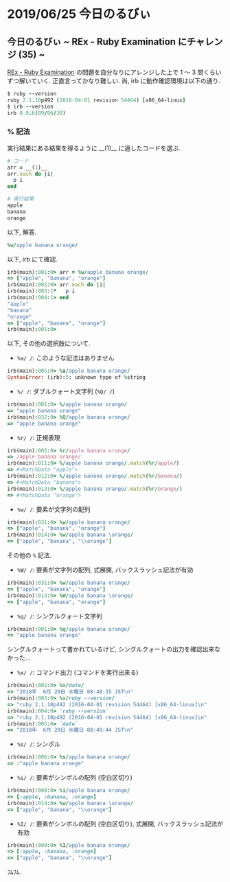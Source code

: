 # 2019/06/25 今日のるびぃ

## 今日のるびぃ ~ REx - Ruby Examination にチャレンジ (35) ~

[REx - Ruby Examination](https://rex.libertyfish.co.jp/) の問題を自分なりにアレンジした上で 1 〜 3 問くらいずつ解いていく. 正直言ってかなり難しい. 尚, irb に動作確認環境は以下の通り.

```ruby
$ ruby --version
ruby 2.1.10p492 (2016-04-01 revision 54464) [x86_64-linux]
$ irb --version
irb 0.9.6(09/06/30)
```

### % 記法

実行結果にある結果を得るように \_\_(1)\_\_ に適したコードを選ぶ.

```ruby
# コード
arr = __(1)__
arr.each do |i|
  p i
end

# 実行結果
apple
banana
orange
```

以下, 解答.

```ruby
%w/apple banana orange/
```

以下, irb にて確認.

```ruby
irb(main):001:0> arr = %w/apple banana orange/
=> ["apple", "banana", "orange"]
irb(main):002:0> arr.each do |i|
irb(main):003:1*   p i
irb(main):004:1> end
"apple"
"banana"
"orange"
=> ["apple", "banana", "orange"]
irb(main):005:0> 
```

以下, その他の選択肢について.

* `%a/ /`: このような記法はありません

```ruby
irb(main):005:0> %a/apple banana orange/
SyntaxError: (irb):5: unknown type of %string
```

* `%/ /`: ダブルクォート文字列 (`%Q/ /`)

```ruby
irb(main):001:0> %/apple banana orange/
=> "apple banana orange"
irb(main):032:0> %Q/apple banana orange/
=> "apple banana orange"
```

* `%r/ /`: 正規表現

```ruby
irb(main):002:0> %r/apple banana orange/
=> /apple banana orange/
irb(main):011:0> %/apple banana orange/.match(%r/apple/)
=> #<MatchData "apple">
irb(main):012:0> %/apple banana orange/.match(%r/banana/)
=> #<MatchData "banana">
irb(main):013:0> %/apple banana orange/.match(%r/orange/)
=> #<MatchData "orange">
```

* `%w/ /`: 要素が文字列の配列

```ruby
irb(main):031:0> %w/apple banana orange/
=> ["apple", "banana", "orange"]
irb(main):014:0> %w/apple banana \orange/
=> ["apple", "banana", "\\orange"]
```

その他の `%` 記法.

* `%W/ /`: 要素が文字列の配列, 式展開, バックスラッシュ記法が有効

```ruby
irb(main):031:0> %w/apple banana orange/
=> ["apple", "banana", "orange"]
irb(main):013:0> %W/apple banana \orange/
=> ["apple", "banana", "orange"]
```

* `%q/ /`: シングルクォート文字列

```ruby
irb(main):001:0> %q/apple banana orange/
=> "apple banana orange"
```

シングルクォートって書かれているけど, シングルクォートの出力を確認出来なかった...

* `%x/ /`: コマンド出力 (コマンドを実行出来る)

```ruby
irb(main):002:0> %x/date/
=> "2018年  6月 20日 水曜日 08:48:35 JST\n"
irb(main):003:0> %x/ruby --version/
=> "ruby 2.1.10p492 (2016-04-01 revision 54464) [x86_64-linux]\n"
irb(main):004:0> `ruby --version`
=> "ruby 2.1.10p492 (2016-04-01 revision 54464) [x86_64-linux]\n"
irb(main):005:0> `date`
=> "2018年  6月 20日 水曜日 08:49:44 JST\n"
```

* `%s/ /`: シンボル

```ruby
irb(main):006:0> %s/apple banana orange/
=> :"apple banana orange"
```

* `%i/ /`: 要素がシンボルの配列 (空白区切り)

```ruby
irb(main):008:0> %i/apple banana orange/
=> [:apple, :banana, :orange]
irb(main):014:0> %w/apple banana \orange/
=> ["apple", "banana", "\\orange"]
```

* `%I/ /`: 要素がシンボルの配列 (空白区切り), 式展開, バックスラッシュ記法が有効

```ruby
irb(main):009:0> %I/apple banana orange/
=> [:apple, :banana, :orange]
=> ["apple", "banana", "\\orange"]
```

ﾌﾑﾌﾑ.


